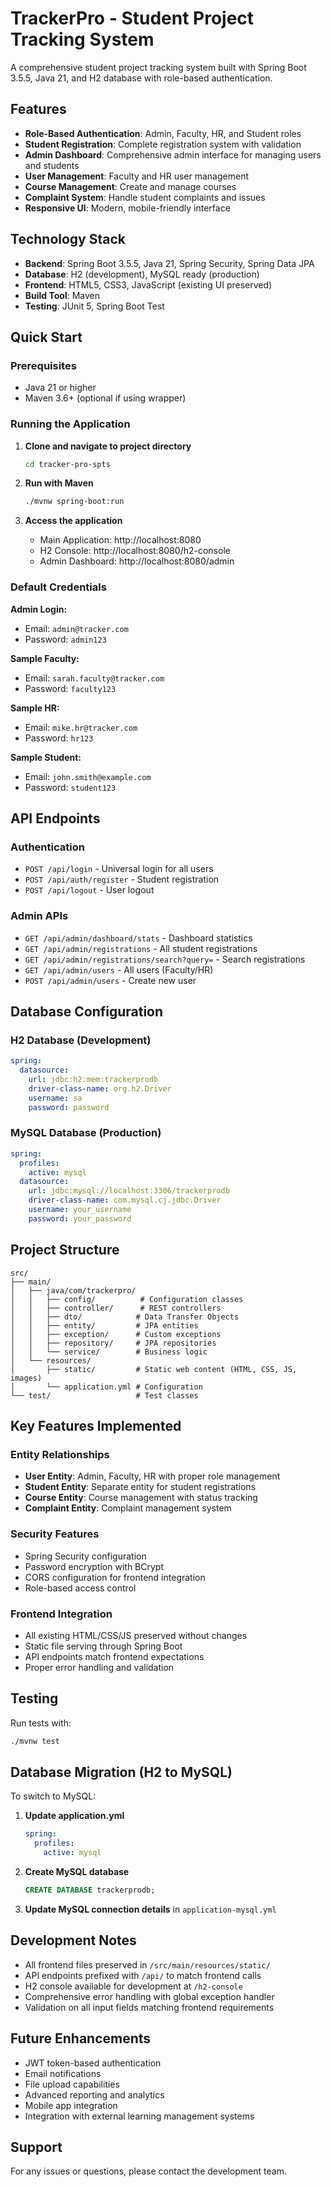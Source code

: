 # TrackerPro - Student Project Tracking System

A comprehensive student project tracking system built with Spring Boot 3.5.5, Java 21, and H2 database with role-based authentication.

## Features

- **Role-Based Authentication**: Admin, Faculty, HR, and Student roles
- **Student Registration**: Complete registration system with validation
- **Admin Dashboard**: Comprehensive admin interface for managing users and students
- **User Management**: Faculty and HR user management
- **Course Management**: Create and manage courses
- **Complaint System**: Handle student complaints and issues
- **Responsive UI**: Modern, mobile-friendly interface

## Technology Stack

- **Backend**: Spring Boot 3.5.5, Java 21, Spring Security, Spring Data JPA
- **Database**: H2 (development), MySQL ready (production)
- **Frontend**: HTML5, CSS3, JavaScript (existing UI preserved)
- **Build Tool**: Maven
- **Testing**: JUnit 5, Spring Boot Test

## Quick Start

### Prerequisites

- Java 21 or higher
- Maven 3.6+ (optional if using wrapper)

### Running the Application

1. **Clone and navigate to project directory**
   ```bash
   cd tracker-pro-spts
   ```

2. **Run with Maven**
   ```bash
   ./mvnw spring-boot:run
   ```

3. **Access the application**
   - Main Application: http://localhost:8080
   - H2 Console: http://localhost:8080/h2-console
   - Admin Dashboard: http://localhost:8080/admin

### Default Credentials

**Admin Login:**
- Email: `admin@tracker.com`
- Password: `admin123`

**Sample Faculty:**
- Email: `sarah.faculty@tracker.com`
- Password: `faculty123`

**Sample HR:**
- Email: `mike.hr@tracker.com`
- Password: `hr123`

**Sample Student:**
- Email: `john.smith@example.com`
- Password: `student123`

## API Endpoints

### Authentication
- `POST /api/login` - Universal login for all users
- `POST /api/auth/register` - Student registration
- `POST /api/logout` - User logout

### Admin APIs
- `GET /api/admin/dashboard/stats` - Dashboard statistics
- `GET /api/admin/registrations` - All student registrations
- `GET /api/admin/registrations/search?query=` - Search registrations
- `GET /api/admin/users` - All users (Faculty/HR)
- `POST /api/admin/users` - Create new user

## Database Configuration

### H2 Database (Development)
```yaml
spring:
  datasource:
    url: jdbc:h2:mem:trackerprodb
    driver-class-name: org.h2.Driver
    username: sa
    password: password
```

### MySQL Database (Production)
```yaml
spring:
  profiles:
    active: mysql
  datasource:
    url: jdbc:mysql://localhost:3306/trackerprodb
    driver-class-name: com.mysql.cj.jdbc.Driver
    username: your_username
    password: your_password
```

## Project Structure

```
src/
├── main/
│   ├── java/com/trackerpro/
│   │   ├── config/          # Configuration classes
│   │   ├── controller/      # REST controllers
│   │   ├── dto/            # Data Transfer Objects
│   │   ├── entity/         # JPA entities
│   │   ├── exception/      # Custom exceptions
│   │   ├── repository/     # JPA repositories
│   │   └── service/        # Business logic
│   └── resources/
│       ├── static/         # Static web content (HTML, CSS, JS, images)
│       └── application.yml # Configuration
└── test/                   # Test classes
```

## Key Features Implemented

### Entity Relationships
- **User Entity**: Admin, Faculty, HR with proper role management
- **Student Entity**: Separate entity for student registrations
- **Course Entity**: Course management with status tracking
- **Complaint Entity**: Complaint management system

### Security Features
- Spring Security configuration
- Password encryption with BCrypt
- CORS configuration for frontend integration
- Role-based access control

### Frontend Integration
- All existing HTML/CSS/JS preserved without changes
- Static file serving through Spring Boot
- API endpoints match frontend expectations
- Proper error handling and validation

## Testing

Run tests with:
```bash
./mvnw test
```

## Database Migration (H2 to MySQL)

To switch to MySQL:

1. **Update application.yml**
   ```yaml
   spring:
     profiles:
       active: mysql
   ```

2. **Create MySQL database**
   ```sql
   CREATE DATABASE trackerprodb;
   ```

3. **Update MySQL connection details** in `application-mysql.yml`

## Development Notes

- All frontend files preserved in `/src/main/resources/static/`
- API endpoints prefixed with `/api/` to match frontend calls
- H2 console available for development at `/h2-console`
- Comprehensive error handling with global exception handler
- Validation on all input fields matching frontend requirements

## Future Enhancements

- JWT token-based authentication
- Email notifications
- File upload capabilities
- Advanced reporting and analytics
- Mobile app integration
- Integration with external learning management systems

## Support

For any issues or questions, please contact the development team.